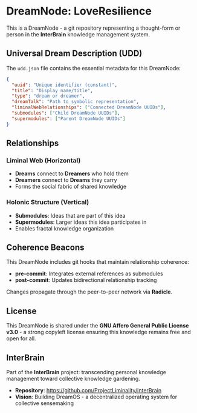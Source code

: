 # DreamNode: LoveResilience

This is a DreamNode - a git repository representing a thought-form or person in the **InterBrain** knowledge management system.

## Universal Dream Description (UDD)

The `udd.json` file contains the essential metadata for this DreamNode:

```json
{
  "uuid": "Unique identifier (constant)",
  "title": "Display name/title", 
  "type": "dream or dreamer",
  "dreamTalk": "Path to symbolic representation",
  "liminalWebRelationships": ["Connected DreamNode UUIDs"],
  "submodules": ["Child DreamNode UUIDs"],
  "supermodules": ["Parent DreamNode UUIDs"]
}
```

## Relationships

### Liminal Web (Horizontal)
- **Dreams** connect to **Dreamers** who hold them
- **Dreamers** connect to **Dreams** they carry
- Forms the social fabric of shared knowledge

### Holonic Structure (Vertical)  
- **Submodules**: Ideas that are part of this idea
- **Supermodules**: Larger ideas this idea participates in
- Enables fractal knowledge organization

## Coherence Beacons

This DreamNode includes git hooks that maintain relationship coherence:

- **pre-commit**: Integrates external references as submodules
- **post-commit**: Updates bidirectional relationship tracking

Changes propagate through the peer-to-peer network via **Radicle**.

## License

This DreamNode is shared under the **GNU Affero General Public License v3.0** - a strong copyleft license ensuring this knowledge remains free and open for all.

## InterBrain

Part of the **InterBrain** project: transcending personal knowledge management toward collective knowledge gardening.

- **Repository**: https://github.com/ProjectLiminality/InterBrain
- **Vision**: Building DreamOS - a decentralized operating system for collective sensemaking